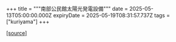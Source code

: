 +++
title = """南部公民館太陽光発電設備"""
date = 2025-05-13T05:00:00.000Z
expiryDate = 2025-05-19T08:31:57.737Z
tags = ["kuriyama"]
+++


[[source]](https://www.town.kuriyama.hokkaido.jp/site/-/23054.html)
